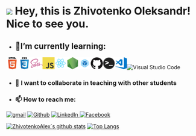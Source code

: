 <h1><img src="https://emojis.slackmojis.com/emojis/images/1531849430/4246/blob-sunglasses.gif?1531849430" width="30"/> Hey, this is Zhivotenko Oleksandr! Nice to see you.</h1>



- <h2>🌱I’m currently learning:</h2>

<img align="left" alt="HTML5" width="32px" src="https://raw.githubusercontent.com/github/explore/80688e429a7d4ef2fca1e82350fe8e3517d3494d/topics/html/html.png" />
<img align="left" alt="CSS3" width="32px" src="https://raw.githubusercontent.com/github/explore/80688e429a7d4ef2fca1e82350fe8e3517d3494d/topics/css/css.png" /> 
<img align="left" alt="Sass" width="32px" src="https://raw.githubusercontent.com/github/explore/80688e429a7d4ef2fca1e82350fe8e3517d3494d/topics/sass/sass.png" /> 
<img align="left" alt="Sass" width="32px" src="https://raw.githubusercontent.com/github/explore/80688e429a7d4ef2fca1e82350fe8e3517d3494d/topics/javascript/javascript.png" /> 
<img align="left" alt="Sass" width="32px" src="https://raw.githubusercontent.com/github/explore/80688e429a7d4ef2fca1e82350fe8e3517d3494d/topics/react/react.png" /> 
<img align="left" alt="Sass" width="32px" src="https://raw.githubusercontent.com/github/explore/80688e429a7d4ef2fca1e82350fe8e3517d3494d/topics/nodejs/nodejs.png" /> 
<img align="left" alt="Sass" width="32px" src="https://raw.githubusercontent.com/github/explore/80688e429a7d4ef2fca1e82350fe8e3517d3494d/topics/webpack/webpack.png" /> 
<img align="left" alt="GitHub" width="32px" src="https://raw.githubusercontent.com/github/explore/78df643247d429f6cc873026c0622819ad797942/topics/github/github.png" /> <img align="left" alt="Terminal" width="32px" src="https://raw.githubusercontent.com/github/explore/80688e429a7d4ef2fca1e82350fe8e3517d3494d/topics/terminal/terminal.png" />
<img alt="Visual Studio Code" width="32px" src="https://raw.githubusercontent.com/github/explore/80688e429a7d4ef2fca1e82350fe8e3517d3494d/topics/visual-studio-code/visual-studio-code.png" /><img alt="Visual Studio Code" width="32px" src="https://raw.githubusercontent.com/github/explore/80688e429a7d4ef2fca1e82350fe8e3517d3494d/topics/web-pack/web-pack.png" />

- <h3>👯 I want to collaborate in teaching with other students</h3>

- <h3>📫 How to reach me: </h3>


<p><a href="mailto:zhivotenko.a.s@gmail.com" target="_blank"><img alt="gmail" src="https://img.shields.io/badge/gmail-D14836?&style=for-the-badge&logo=gmail&logoColor=white" /></a> <a href="https://github.com/ZhivotenkoAlex" target="_blank"><img alt="Github" src="https://img.shields.io/badge/GitHub-%2312100E.svg?&style=for-the-badge&logo=Github&logoColor=white" /></a> <a href="https://www.linkedin.com/in/oleksandr-zhivotenko-8193a378/" target="_blank"><img alt="LinkedIn" src="https://img.shields.io/badge/linkedin-%230077B5.svg?&style=for-the-badge&logo=linkedin&logoColor=white"</a> <a href="https://www.facebook.com/profile.php?id=100004885682451" target="_blank"><img alt="Facebook" src="https://img.shields.io/badge/facebook-%231877F2.svg?&style=for-the-badge&logo=facebook&logoColor=white"</a>
</p>


[![ZhivotenkoAlex`s github stats](https://github-readme-stats.vercel.app/api?username=ZhivotenkoAlex&show_icons=true&)](https://github.com/ZhivotenkoAlex/github-readme-stats)     [![Top Langs](https://github-readme-stats.vercel.app/api/top-langs/?username=ZhivotenkoAlex&layout=compact)](https://github.com/ZhivotenkoAlex/github-readme-stats)
